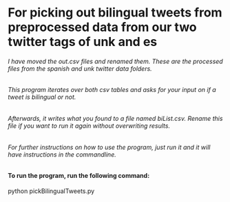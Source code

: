 # For picking out bilingual tweets from preprocessed data from our two twitter tags of unk and es

###### I have moved the out.csv files and renamed them. These are the processed files from the spanish and unk twitter data folders.
###### This program iterates over both csv tables and asks for your input on if a tweet is bilingual or not.
###### Afterwards, it writes what you found to a file named biList.csv. Rename this file if you want to run it again without overwriting results.
###### For further instructions on how to use the program, just run it and it will have instructions in the commandline.

#### To run the program, run the following command:
python pickBilingualTweets.py